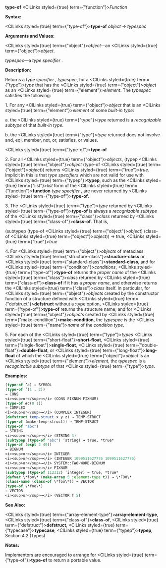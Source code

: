**type-of** <ClLinks styled={true} term={"function"}><i>Function</i></ClLinks> 



**Syntax:** 



<ClLinks styled={true} term={"type-of"}><b>type-of</b></ClLinks> *object → typespec* 



**Arguments and Values:** 



<ClLinks styled={true} term={"object"}><i>object</i></ClLinks>—an <ClLinks styled={true} term={"object"}><i>object</i></ClLinks>. 



*typespec*—a *type specifier* . 



**Description:** 



Returns a *type specifier* , *typespec*, for a <ClLinks styled={true} term={"type"}><i>type</i></ClLinks> that has the <ClLinks styled={true} term={"object"}><i>object</i></ClLinks> as an <ClLinks styled={true} term={"element"}><i>element</i></ClLinks>. The *typespec* satisfies the following: 



1\. For any <ClLinks styled={true} term={"object"}><i>object</i></ClLinks> that is an <ClLinks styled={true} term={"element"}><i>element</i></ClLinks> of some *built-in type*: 



a. the <ClLinks styled={true} term={"type"}><i>type</i></ClLinks> returned is a *recognizable subtype* of that *built-in type*. 



b. the <ClLinks styled={true} term={"type"}><i>type</i></ClLinks> returned does not involve and, eql, member, not, or, satisfies, or values. 











<ClLinks styled={true} term={"type-of"}><b>type-of</b></ClLinks> 



2\. For all <ClLinks styled={true} term={"object"}><i>objects</i></ClLinks>, (typep <ClLinks styled={true} term={"object"}><i>object</i></ClLinks> (type-of <ClLinks styled={true} term={"object"}><i>object</i></ClLinks>)) returns <ClLinks styled={true} term={"true"}><i>true</i></ClLinks>. Implicit in this is that *type specifiers* which are not valid for use with <ClLinks styled={true} term={"typep"}><b>typep</b></ClLinks>, such as the <ClLinks styled={true} term={"list"}><i>list</i></ClLinks> form of the <ClLinks styled={true} term={"function"}><b>function</b></ClLinks> *type specifier* , are never returned by <ClLinks styled={true} term={"type-of"}><b>type-of</b></ClLinks>. 



3\. The <ClLinks styled={true} term={"type"}><i>type</i></ClLinks> returned by <ClLinks styled={true} term={"type-of"}><b>type-of</b></ClLinks> is always a *recognizable subtype* of the <ClLinks styled={true} term={"class"}><i>class</i></ClLinks> returned by <ClLinks styled={true} term={"class-of"}><b>class-of</b></ClLinks>. That is, 



(subtypep (type-of <ClLinks styled={true} term={"object"}><i>object</i></ClLinks>) (class-of <ClLinks styled={true} term={"object"}><i>object</i></ClLinks>)) → true, <ClLinks styled={true} term={"true"}><i>true</i></ClLinks> 



4\. For <ClLinks styled={true} term={"object"}><i>objects</i></ClLinks> of metaclass <ClLinks styled={true} term={"structure-class"}><b>structure-class</b></ClLinks> or <ClLinks styled={true} term={"standard-class"}><b>standard-class</b></ClLinks>, and for <ClLinks styled={true} term={"condition"}><i>conditions</i></ClLinks>, <ClLinks styled={true} term={"type-of"}><b>type-of</b></ClLinks> returns the *proper name* of the <ClLinks styled={true} term={"class"}><i>class</i></ClLinks> returned by <ClLinks styled={true} term={"class-of"}><b>class-of</b></ClLinks> if it has a *proper name*, and otherwise returns the <ClLinks styled={true} term={"class"}><i>class</i></ClLinks> itself. In particular, for <ClLinks styled={true} term={"object"}><i>objects</i></ClLinks> created by the constructor function of a structure defined with <ClLinks styled={true} term={"defstruct"}><b>defstruct</b></ClLinks> without a :type option, <ClLinks styled={true} term={"type-of"}><b>type-of</b></ClLinks> returns the structure name; and for <ClLinks styled={true} term={"object"}><i>objects</i></ClLinks> created by <ClLinks styled={true} term={"make-condition"}><b>make-condition</b></ClLinks>, the *typespec* is the <ClLinks styled={true} term={"name"}><i>name</i></ClLinks> of the *condition type*. 



5\. For each of the <ClLinks styled={true} term={"type"}><i>types</i></ClLinks> <ClLinks styled={true} term={"short-float"}><b>short-float</b></ClLinks>, <ClLinks styled={true} term={"single-float"}><b>single-float</b></ClLinks>, <ClLinks styled={true} term={"double-float"}><b>double-float</b></ClLinks>, or <ClLinks styled={true} term={"long-float"}><b>long-float</b></ClLinks> of which the <ClLinks styled={true} term={"object"}><i>object</i></ClLinks> is an <ClLinks styled={true} term={"element"}><i>element</i></ClLinks>, the *typespec* is a *recognizable subtype* of that <ClLinks styled={true} term={"type"}><i>type</i></ClLinks>. 



**Examples:**
```lisp
(type-of ’a) → SYMBOL 
(type-of ’(1 . 2)) 
→ CONS 
<i><sup>or</sup>→</i> (CONS FIXNUM FIXNUM) 
(type-of #c(0 1)) 
→ COMPLEX 
<i><sup>or</sup>→</i> (COMPLEX INTEGER) 
(defstruct temp-struct x y z) → TEMP-STRUCT 
(type-of (make-temp-struct)) → TEMP-STRUCT 
(type-of "abc") 
→ STRING 
<i><sup>or</sup>→</i> (STRING 3) 
(subtypep (type-of "abc") ’string) → true, *true* 
(type-of (expt 2 40)) 
→ BIGNUM 
<i><sup>or</sup>→</i> INTEGER 
<i><sup>or</sup>→</i> (INTEGER 1099511627776 1099511627776) 
<i><sup>or</sup>→</i> SYSTEM::TWO-WORD-BIGNUM 
<i><sup>or</sup>→</i> FIXNUM 
(subtypep (type-of 112312) ’integer) → true, *true* 
(defvar \*foo\* (make-array 5 :element-type t)) → \*FOO\* 
(class-name (class-of \*foo\*)) → VECTOR  
(type-of \*foo\*) 
→ VECTOR 
<i><sup>or</sup>→</i> (VECTOR T 5) 
```
**See Also:** 



<ClLinks styled={true} term={"array-element-type"}><b>array-element-type</b></ClLinks>, <ClLinks styled={true} term={"class-of"}><b>class-of</b></ClLinks>, <ClLinks styled={true} term={"defstruct"}><b>defstruct</b></ClLinks>, <ClLinks styled={true} term={"typecase"}><b>typecase</b></ClLinks>, <ClLinks styled={true} term={"typep"}><b>typep</b></ClLinks>, Section 4.2 (Types) 



**Notes:** 



Implementors are encouraged to arrange for <ClLinks styled={true} term={"type-of"}><b>type-of</b></ClLinks> to return a portable value. 



